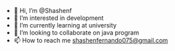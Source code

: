 - 👋 Hi, I’m @Shashenf
- 👀 I’m interested in development
- 🌱 I’m currently learning at university
- 💞️ I’m looking to collaborate on java program
- 📫 How to reach me shashenfernando075@gmail.com

<!---
Shashenf/Shashenf is a ✨ special ✨ repository because its `README.md` (this file) appears on your GitHub profile.
You can click the Preview link to take a look at your changes.
--->
